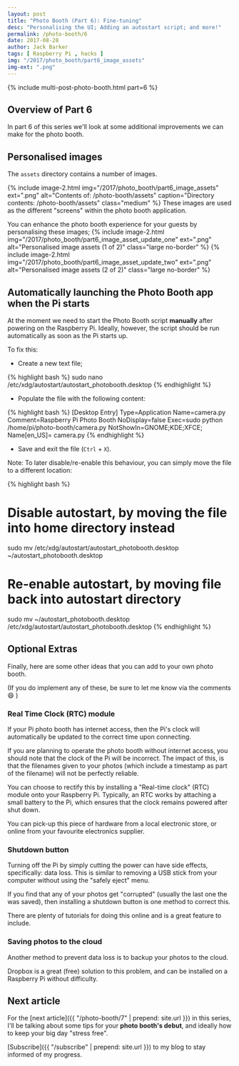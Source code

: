 ```yaml
---
layout: post
title: "Photo Booth (Part 6): Fine-tuning"
desc: "Personalising the UI; Adding an autostart script; and more!"
permalink: /photo-booth/6
date: 2017-08-28
author: Jack Barker
tags: [ Raspberry Pi , hacks ]
img: "/2017/photo_booth/part6_image_assets"
img-ext: ".png"
---
```

{% include multi-post-photo-booth.html part=6 %}

## Overview of Part 6
In part 6 of this series we'll look at some additional improvements we can make for the photo booth.

## Personalised images
The `assets` directory contains a number of images.

{% include image-2.html
    img="/2017/photo_booth/part6_image_assets"
    ext=".png"
    alt="Contents of: /photo-booth/assets"
    caption="Directory contents: /photo-booth/assets"
    class="medium"
%}
These images are used as the different "screens" within the photo booth application.

You can enhance the photo booth experience for your guests by personalising these images;
{% include image-2.html
    img="/2017/photo_booth/part6_image_asset_update_one"
    ext=".png"
    alt="Personalised image assets (1 of 2)"
    class="large no-border"
%}
{% include image-2.html
    img="/2017/photo_booth/part6_image_asset_update_two"
    ext=".png"
    alt="Personalised image assets (2 of 2)"
    class="large no-border"
%}

## Automatically launching the Photo Booth app when the Pi starts

At the moment we need to start the Photo Booth script **manually** after powering on the Raspberry Pi.
Ideally, however, the script should be run automatically as soon as the Pi starts up.

To fix this:

- Create a new text file;

{% highlight bash %}
sudo nano /etc/xdg/autostart/autostart_photobooth.desktop
{% endhighlight %}

- Populate the file with the following content:

{% highlight bash %}
[Desktop Entry]
Type=Application
Name=camera.py
Comment=Raspberry Pi Photo Booth 
NoDisplay=false
Exec=sudo python /home/pi/photo-booth/camera.py
NotShowIn=GNOME;KDE;XFCE;
Name[en_US]= camera.py
{% endhighlight %}

- Save and exit the file (`Ctrl` + `X`).

Note: To later disable/re-enable this behaviour, you can simply move the file to a different location:

{% highlight bash %}
# Disable autostart, by moving the file into home directory instead
sudo mv /etc/xdg/autostart/autostart_photobooth.desktop ~/autostart_photobooth.desktop

# Re-enable autostart, by moving file back into autostart directory
sudo mv ~/autostart_photobooth.desktop /etc/xdg/autostart/autostart_photobooth.desktop 
{% endhighlight %}


## Optional Extras

Finally, here are some other ideas that you can add to your own photo booth.

(If you do implement any of these, be sure to let me know via the comments :smile: )

### Real Time Clock (RTC) module

If your Pi photo booth has internet access, then the Pi's clock will automatically be updated to the correct time upon connecting.

If you are planning to operate the photo booth without internet access, you should note that the clock of the Pi will be incorrect. The impact of this, is that the filenames given to your photos (which include a timestamp as part of the filename) will not be perfectly reliable.

You can choose to rectify this by installing a "Real-time clock" (RTC) module onto your Raspberry Pi. Typically, an RTC works by attaching a small battery to the Pi, which ensures that the clock remains powered after shut down.

You can pick-up this piece of hardware from a local electronic store, or online from your favourite electronics supplier.

### Shutdown button

Turning off the Pi by simply cutting the power can have side effects, specifically: data loss. This is similar to removing a USB stick from your computer without using the "safely eject" menu.

If you find that any of your photos get "corrupted" (usually the last one the was saved), then installing a shutdown button is one method to correct this.

There are plenty of tutorials for doing this online and is a great feature to include.

### Saving photos to the cloud

Another method to prevent data loss is to backup your photos to the cloud.

Dropbox is a great (free) solution to this problem, and can be installed on a Raspberry Pi without difficulty.


## Next article
For the [next article]({{ "/photo-booth/7" | prepend: site.url }}) in this series, I'll be talking about some tips for your <strong>photo booth's debut</strong>, and ideally how to keep your big day "stress free".

[Subscribe]({{ "/subscribe" | prepend: site.url }}) to my blog to stay informed of my progress.
